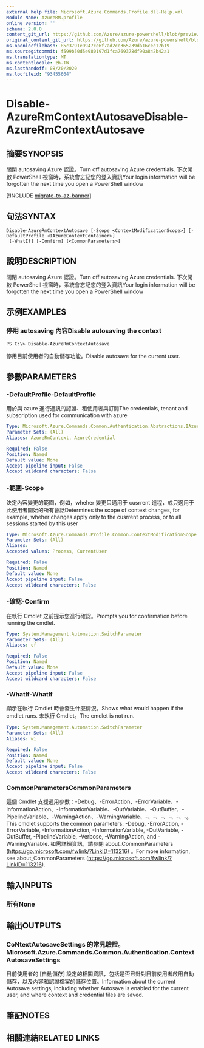 ```yaml
---
external help file: Microsoft.Azure.Commands.Profile.dll-Help.xml
Module Name: AzureRM.profile
online version: ''
schema: 2.0.0
content_git_url: https://github.com/Azure/azure-powershell/blob/preview/src/ResourceManager/Profile/Commands.Profile/help/Disable-AzureRmContextAutosave.md
original_content_git_url: https://github.com/Azure/azure-powershell/blob/preview/src/ResourceManager/Profile/Commands.Profile/help/Disable-AzureRmContextAutosave.md
ms.openlocfilehash: 85c3791e9947ce6f7ad2ce365239da16cec17b19
ms.sourcegitcommit: f599b50d5e980197d1fca769378df90a842b42a1
ms.translationtype: MT
ms.contentlocale: zh-TW
ms.lasthandoff: 08/20/2020
ms.locfileid: "93455664"
---
```

# <span data-ttu-id="dd260-101">Disable-AzureRmContextAutosave</span><span class="sxs-lookup"><span data-stu-id="dd260-101">Disable-AzureRmContextAutosave</span></span>

## <span data-ttu-id="dd260-102">摘要</span><span class="sxs-lookup"><span data-stu-id="dd260-102">SYNOPSIS</span></span>
<span data-ttu-id="dd260-103">關閉 autosaving Azure 認證。</span><span class="sxs-lookup"><span data-stu-id="dd260-103">Turn off autosaving Azure credentials.</span></span>  <span data-ttu-id="dd260-104">下次開啟 PowerShell 視窗時，系統會忘記您的登入資訊</span><span class="sxs-lookup"><span data-stu-id="dd260-104">Your login information will be forgotten the next time you open a PowerShell window</span></span>

[!INCLUDE [migrate-to-az-banner](../../includes/migrate-to-az-banner.md)]

## <span data-ttu-id="dd260-105">句法</span><span class="sxs-lookup"><span data-stu-id="dd260-105">SYNTAX</span></span>

```
Disable-AzureRmContextAutosave [-Scope <ContextModificationScope>] [-DefaultProfile <IAzureContextContainer>]
 [-WhatIf] [-Confirm] [<CommonParameters>]
```

## <span data-ttu-id="dd260-106">說明</span><span class="sxs-lookup"><span data-stu-id="dd260-106">DESCRIPTION</span></span>
<span data-ttu-id="dd260-107">關閉 autosaving Azure 認證。</span><span class="sxs-lookup"><span data-stu-id="dd260-107">Turn off autosaving Azure credentials.</span></span>  <span data-ttu-id="dd260-108">下次開啟 PowerShell 視窗時，系統會忘記您的登入資訊</span><span class="sxs-lookup"><span data-stu-id="dd260-108">Your login information will be forgotten the next time you open a PowerShell window</span></span>

## <span data-ttu-id="dd260-109">示例</span><span class="sxs-lookup"><span data-stu-id="dd260-109">EXAMPLES</span></span>

### <span data-ttu-id="dd260-110">停用 autosaving 內容</span><span class="sxs-lookup"><span data-stu-id="dd260-110">Disable autosaving the context</span></span>
```
PS C:\> Disable-AzureRmContextAutosave
```

<span data-ttu-id="dd260-111">停用目前使用者的自動儲存功能。</span><span class="sxs-lookup"><span data-stu-id="dd260-111">Disable autosave for the current user.</span></span>

## <span data-ttu-id="dd260-112">參數</span><span class="sxs-lookup"><span data-stu-id="dd260-112">PARAMETERS</span></span>

### <span data-ttu-id="dd260-113">-DefaultProfile</span><span class="sxs-lookup"><span data-stu-id="dd260-113">-DefaultProfile</span></span>
<span data-ttu-id="dd260-114">用於與 azure 進行通訊的認證、租使用者與訂閱</span><span class="sxs-lookup"><span data-stu-id="dd260-114">The credentials, tenant and subscription used for communication with azure</span></span>

```yaml
Type: Microsoft.Azure.Commands.Common.Authentication.Abstractions.IAzureContextContainer
Parameter Sets: (All)
Aliases: AzureRmContext, AzureCredential

Required: False
Position: Named
Default value: None
Accept pipeline input: False
Accept wildcard characters: False
```

### <span data-ttu-id="dd260-115">-範圍</span><span class="sxs-lookup"><span data-stu-id="dd260-115">-Scope</span></span>
<span data-ttu-id="dd260-116">決定內容變更的範圍，例如，wheher 變更只適用于 cusrrent 進程，或只適用于此使用者開始的所有會話</span><span class="sxs-lookup"><span data-stu-id="dd260-116">Determines the scope of context changes, for example, wheher changes apply only to the cusrrent process, or to all sessions started by this user</span></span>

```yaml
Type: Microsoft.Azure.Commands.Profile.Common.ContextModificationScope
Parameter Sets: (All)
Aliases: 
Accepted values: Process, CurrentUser

Required: False
Position: Named
Default value: None
Accept pipeline input: False
Accept wildcard characters: False
```

### <span data-ttu-id="dd260-117">-確認</span><span class="sxs-lookup"><span data-stu-id="dd260-117">-Confirm</span></span>
<span data-ttu-id="dd260-118">在執行 Cmdlet 之前提示您進行確認。</span><span class="sxs-lookup"><span data-stu-id="dd260-118">Prompts you for confirmation before running the cmdlet.</span></span>

```yaml
Type: System.Management.Automation.SwitchParameter
Parameter Sets: (All)
Aliases: cf

Required: False
Position: Named
Default value: None
Accept pipeline input: False
Accept wildcard characters: False
```

### <span data-ttu-id="dd260-119">-WhatIf</span><span class="sxs-lookup"><span data-stu-id="dd260-119">-WhatIf</span></span>
<span data-ttu-id="dd260-120">顯示在執行 Cmdlet 時會發生什麼情況。</span><span class="sxs-lookup"><span data-stu-id="dd260-120">Shows what would happen if the cmdlet runs.</span></span>
<span data-ttu-id="dd260-121">未執行 Cmdlet。</span><span class="sxs-lookup"><span data-stu-id="dd260-121">The cmdlet is not run.</span></span>

```yaml
Type: System.Management.Automation.SwitchParameter
Parameter Sets: (All)
Aliases: wi

Required: False
Position: Named
Default value: None
Accept pipeline input: False
Accept wildcard characters: False
```

### <span data-ttu-id="dd260-122">CommonParameters</span><span class="sxs-lookup"><span data-stu-id="dd260-122">CommonParameters</span></span>
<span data-ttu-id="dd260-123">這個 Cmdlet 支援通用參數：-Debug、-ErrorAction、-ErrorVariable、-InformationAction、-InformationVariable、-OutVariable、-OutBuffer、-PipelineVariable、-WarningAction、-WarningVariable、-、-、-、-、-、-。</span><span class="sxs-lookup"><span data-stu-id="dd260-123">This cmdlet supports the common parameters: -Debug, -ErrorAction, -ErrorVariable, -InformationAction, -InformationVariable, -OutVariable, -OutBuffer, -PipelineVariable, -Verbose, -WarningAction, and -WarningVariable.</span></span> <span data-ttu-id="dd260-124">如需詳細資訊，請參閱 about_CommonParameters (https://go.microsoft.com/fwlink/?LinkID=113216) 。</span><span class="sxs-lookup"><span data-stu-id="dd260-124">For more information, see about_CommonParameters (https://go.microsoft.com/fwlink/?LinkID=113216).</span></span>

## <span data-ttu-id="dd260-125">輸入</span><span class="sxs-lookup"><span data-stu-id="dd260-125">INPUTS</span></span>

### <span data-ttu-id="dd260-126">所有</span><span class="sxs-lookup"><span data-stu-id="dd260-126">None</span></span>

## <span data-ttu-id="dd260-127">輸出</span><span class="sxs-lookup"><span data-stu-id="dd260-127">OUTPUTS</span></span>

### <span data-ttu-id="dd260-128">CoNtextAutosaveSettings 的常見驗證。</span><span class="sxs-lookup"><span data-stu-id="dd260-128">Microsoft.Azure.Commands.Common.Authentication.ContextAutosaveSettings</span></span>
<span data-ttu-id="dd260-129">目前使用者的 [自動儲存] 設定的相關資訊，包括是否已針對目前使用者啟用自動儲存，以及內容和認證檔案的儲存位置。</span><span class="sxs-lookup"><span data-stu-id="dd260-129">Information about the current Autosave settings, including whether Autosave is enabled for the current user, and where context and credential files are saved.</span></span>

## <span data-ttu-id="dd260-130">筆記</span><span class="sxs-lookup"><span data-stu-id="dd260-130">NOTES</span></span>

## <span data-ttu-id="dd260-131">相關連結</span><span class="sxs-lookup"><span data-stu-id="dd260-131">RELATED LINKS</span></span>

